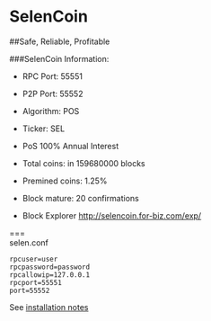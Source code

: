 # SelenCoin

##Safe, Reliable, Profitable

###SelenCoin Information:

- RPC Port: 55551
- P2P Port: 55552

- Algorithm: POS<br>
- Ticker: SEL<br>
- PoS 100% Annual Interest<br>
- Total coins: in 159680000 blocks<br>
- Premined coins: 1.25%
- Block mature: 20 confirmations<br>
- Block Explorer <a href="http://selencoin.for-biz.com/exp/">http://selencoin.for-biz.com/exp/</a>

===<br>
selen.conf
```
rpcuser=user
rpcpassword=password
rpcallowip=127.0.0.1
rpcport=55551
port=55552
```

See <a href="/doc">installation notes</a>
